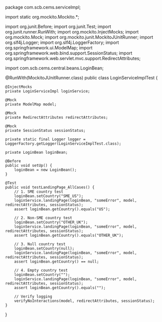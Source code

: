 package com.scb.cems.serviceImpl;

import static org.mockito.Mockito.*;

import org.junit.Before;
import org.junit.Test;
import org.junit.runner.RunWith;
import org.mockito.InjectMocks;
import org.mockito.Mock;
import org.mockito.junit.MockitoJUnitRunner;
import org.slf4j.Logger;
import org.slf4j.LoggerFactory;
import org.springframework.ui.ModelMap;
import org.springframework.web.bind.support.SessionStatus;
import org.springframework.web.servlet.mvc.support.RedirectAttributes;

import com.scb.cems.central.beans.LoginBean;

@RunWith(MockitoJUnitRunner.class)
public class LoginServiceImplTest {

    @InjectMocks
    private LoginServiceImpl loginService;

    @Mock
    private ModelMap model;

    @Mock
    private RedirectAttributes redirectAttributes;

    @Mock
    private SessionStatus sessionStatus;

    private static final Logger logger = LoggerFactory.getLogger(LoginServiceImplTest.class);

    private LoginBean loginBean;

    @Before
    public void setUp() {
        loginBean = new LoginBean();
    }

    @Test
    public void testLandingPage_AllCases() {
        // 1. SME country test
        loginBean.setCountry("SME_US");
        loginService.landingPage(loginBean, "someError", model, redirectAttributes, sessionStatus);
        assert loginBean.getCountry().equals("US");

        // 2. Non-SME country test
        loginBean.setCountry("OTHER_UK");
        loginService.landingPage(loginBean, "someError", model, redirectAttributes, sessionStatus);
        assert loginBean.getCountry().equals("OTHER_UK");

        // 3. Null country test
        loginBean.setCountry(null);
        loginService.landingPage(loginBean, "someError", model, redirectAttributes, sessionStatus);
        assert loginBean.getCountry() == null;

        // 4. Empty country test
        loginBean.setCountry("");
        loginService.landingPage(loginBean, "someError", model, redirectAttributes, sessionStatus);
        assert loginBean.getCountry().equals("");

        // Verify logging
        verifyNoInteractions(model, redirectAttributes, sessionStatus);
    }
}
